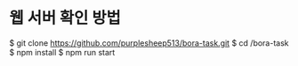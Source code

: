 # 웹 서버 확인 방법

$ git clone https://github.com/purplesheep513/bora-task.git
$ cd /bora-task
$ npm install
$ npm run start

